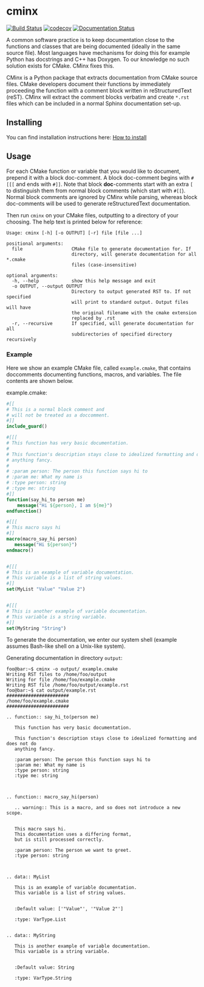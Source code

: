 # cminx
[![Build Status](https://travis-ci.com/CMakePP/CMinx.svg?branch=master)](
https://travis-ci.com/CMakePP/CMakeDoc)
[![codecov](https://codecov.io/gh/CMakePP/CMinx/branch/master/graph/badge.svg?token=wbiPq8Gnrs)](https://codecov.io/gh/CMakePP/CMinx)
[![Documentation Status](https://readthedocs.org/projects/cmakedoc/badge/?version=latest)](https://cmakedoc.readthedocs.io/en/latest/?badge=latest)

A common software practice is to keep documentation close to the functions and
classes that are being documented (ideally in the same source file). Most
languages have mechanisms for doing this for example Python has docstrings and
C++ has Doxygen. To our knowledge no such solution exists for CMake. CMinx
fixes this.

CMinx is a Python package that extracts documentation from CMake source
files. CMake developers document their functions by immediately proceeding the
function with a comment block written in reStructuredText (reST). CMinx will
extract the comment blocks verbatim and create `*.rst` files which can be
included in a normal Sphinx documentation set-up.

## Installing
You can find installation instructions here: [How to install](docs/source/installation.rst)


## Usage

For each CMake function or variable that you would like to document, prepend it with a block 
doc-comment. A block doc-comment begins with `#[[[` and ends with `#]]`. Note that block 
**doc**-comments start with an extra `[` to distinguish them from normal block comments (which 
start with `#[[`). Normal block comments are ignored by CMinx while parsing, whereas block 
doc-comments will be used to generate reStructuredText documentation.

Then run `cminx` on your CMake files, outputting to a directory of your choosing. The help text is printed below for reference:
```
Usage: cminx [-h] [-o OUTPUT] [-r] file [file ...]

positional arguments:
  file                  CMake file to generate documentation for. If
                        directory, will generate documentation for all *.cmake
                        files (case-insensitive)

optional arguments:
  -h, --help            show this help message and exit
  -o OUTPUT, --output OUTPUT
                        Directory to output generated RST to. If not specified
                        will print to standard output. Output files will have
                        the original filename with the cmake extension
                        replaced by .rst
  -r, --recursive       If specified, will generate documentation for all
                        subdirectories of specified directory recursively
```

### Example
Here we show an example CMake file, called `example.cmake`, that contains
doccomments documenting functions, macros, and variables.
The file contents are shown below.

example.cmake:
```cmake                                                                                      
#[[
# This is a normal block comment and
# will not be treated as a doccomment.
#]]
include_guard()

#[[[
# This function has very basic documentation.
#
# This function's description stays close to idealized formatting and does not do
# anything fancy.
#
# :param person: The person this function says hi to
# :param me: What my name is
# :type person: string
# :type me: string
#]]
function(say_hi_to person me)
    message("Hi ${person}, I am ${me}")
endfunction()

#[[[
# This macro says hi
#]]
macro(macro_say_hi person)
   message("Hi ${person}")
endmacro()


#[[[
# This is an example of variable documentation.
# This variable is a list of string values.
#]]
set(MyList "Value" "Value 2")


#[[[
# This is another example of variable documentation.
# This variable is a string variable.
#]]
set(MyString "String")

```

To generate the documentation, we enter our system shell (example assumes Bash-like shell on a Unix-like system).

Generating documentation in directory `output`:
```console
foo@bar:~$ cminx -o output/ example.cmake
Writing RST files to /home/foo/output
Writing for file /home/foo/example.cmake
Writing RST file /home/foo/output/example.rst
foo@bar:~$ cat output/example.rst
#######################
/home/foo/example.cmake
#######################

.. function:: say_hi_to(person me)
   
   This function has very basic documentation.
   
   This function's description stays close to idealized formatting and does not do
   anything fancy.
   
   :param person: The person this function says hi to
   :param me: What my name is
   :type person: string
   :type me: string
   


.. function:: macro_say_hi(person)

   .. warning:: This is a macro, and so does not introduce a new scope.

   
   This macro says hi.
   This documentation uses a differing format,
   but is still processed correctly.
   
   :param person: The person we want to greet.
   :type person: string 
   


.. data:: MyList
   
   This is an example of variable documentation.
   This variable is a list of string values.
   

   :Default value: ['"Value"', '"Value 2"']

   :type: VarType.List


.. data:: MyString
   
   This is another example of variable documentation.
   This variable is a string variable.
   

   :Default value: String

   :type: VarType.String



```
